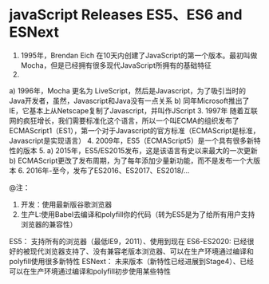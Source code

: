 # javaScript Releases ES5、ES6 and ESNext

1. 1995年，Brendan Eich 在10天内创建了JavaScript的第一个版本。最初叫做 Mocha，但是已经拥有很多现代JavaScript所拥有的基础特征
2. 
  a) 1996年，Mocha 更名为 LiveScript，然后是Javascript，为了吸引当时的Java开发者，虽然，Javascript和Java没有一点关系
  b) 同年Microsoft推出了IE，它基本上从Netscape复制了Javascript，并叫作JScript
3. 1997年 随着互联网的疯狂增长，我们需要标准化这个语言，所以一个叫ECMA的组织发布了ECMAScript1（ES1），第一个对于Javascript的官方标准（ECMAScript是标准，Javascript是实现语言）
4. 2009年，ES5（ECMAScript5）是一个具有很多新特性的版本
5. 
  a) 2015年，ES5/ES2015发布，这是该语言有史以来最大的一次更新
  b) ECMAScript更改了发布周期，为了每年添加少量新功能，而不是发布一个大版本
6. 2016年-至今，发布了ES2016、ES2017、ES2018/...


@注： 

1. 开发：使用最新版谷歌浏览器
2. 生产L:使用Babel去编译和polyfill你的代码（转为ES5是为了给所有用户支持浏览器的兼容性）

ES5： 支持所有的浏览器（最低IE9，2011）、使用到现在
ES6-ES2020: 已经很好的被现代浏览器支持了、没有兼容老版本浏览器、可以在生产环境通过编译和polyfill使用很多新特性
ESNext： 未来版本（新特性已经进展到Stage4）、已经可以在生产环境通过编译和polyfill初步使用某些特性